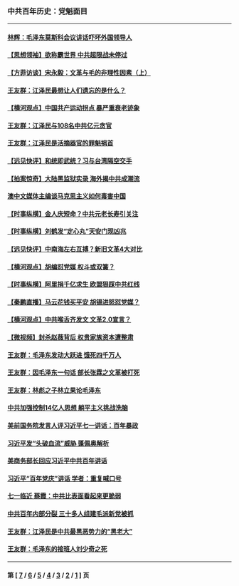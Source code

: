 ### 中共百年历史：党魁面目
---
#### [林辉：毛泽东莫斯科会议讲话吓坏外国领导人](../../pages/nf1176107/n13917931.md?08290430) 
#### [【思想领袖】欲称霸世界 中共超限战未停过](../../pages/nf1176107/n13745142.md?08290430) 
#### [【方菲访谈】宋永毅：文革与毛的非理性因素（上）](../../pages/nf1176107/n13469956.md?08290430) 
#### [王友群：江泽民最想让人们遗忘的是什么？](../../pages/nf1176107/n13408949.md?08290430) 
#### [【横河观点】中国共产运动拐点 暴严重衰老迹象](../../pages/nf1176107/n13388333.md?08290430) 
#### [王友群：江泽民与108名中共亿元贪官](../../pages/nf1176107/n13352358.md?08290430) 
#### [王友群：江泽民是活摘器官的罪魁祸首](../../pages/nf1176107/n13336903.md?08290430) 
#### [【远见快评】和统即武统？习与台湾隔空交手](../../pages/nf1176107/n13297739.md?08290430) 
#### [【拍案惊奇】大陆黑监狱实录 海外揭中共成潮流](../../pages/nf1176107/n13288853.md?08290430) 
#### [澳中文媒体主编谈马克思主义如何毒害中国](../../pages/nf1176107/n13257387.md?08290430) 
#### [【时事纵横】金人庆短命？中共元老长寿引关注](../../pages/nf1176107/n13217934.md?08290430) 
#### [【时事纵横】刘鹤发“定心丸”天安门现凶兆](../../pages/nf1176107/n13215416.md?08290430) 
#### [【远见快评】中南海左右互搏？新旧文革4大对比](../../pages/nf1176107/n13214745.md?08290430) 
#### [【横河观点】胡编怼党媒 权斗或双簧？](../../pages/nf1176107/n13210864.md?08290430) 
#### [【时事纵横】阿里捐千亿求生 欧盟狠踩中共红线](../../pages/nf1176107/n13206431.md?08290430) 
#### [【秦鹏直播】马云花钱买平安 胡锡进怒怼党媒？](../../pages/nf1176107/n13206392.md?08290430) 
#### [【横河观点】中共喉舌齐发文 文革2.0宣言？](../../pages/nf1176107/n13201248.md?08290430) 
#### [【微视频】封杀赵薇背后 权贵家族资本遭整肃](../../pages/nf1176107/n13197798.md?08290430) 
#### [王友群：毛泽东发动大跃进 饿死四千万人](../../pages/nf1176107/n13177158.md?08290430) 
#### [王友群：因毛泽东一句话 部长张霖之文革被打死](../../pages/nf1176107/n13161711.md?08290430) 
#### [王友群：林彪之子林立果论毛泽东](../../pages/nf1176107/n13128622.md?08290430) 
#### [中共加强控制14亿人思想 躺平主义挑战洗脑](../../pages/nf1176107/n13094299.md?08290430) 
#### [美前国务院发言人评习近平七一讲话：百年暴政](../../pages/nf1176107/n13066986.md?08290430) 
#### [习近平发“头破血流”威胁 蓬佩奥解析](../../pages/nf1176107/n13063604.md?08290430) 
#### [美商务部长回应习近平中共百年讲话](../../pages/nf1176107/n13062903.md?08290430) 
#### [习近平“百年党庆”讲话 学者：重复喊口号](../../pages/nf1176107/n13061411.md?08290430) 
#### [七一临近 蔡霞：中共比表面看起来更脆弱](../../pages/nf1176107/n13056418.md?08290430) 
#### [中共百年内部分裂 三十多人组建毛派新党被抓](../../pages/nf1176107/n13044023.md?08290430) 
#### [王友群：江泽民是中共最黑恶势力的“黑老大”](../../pages/nf1176107/n13022180.md?08290430) 
#### [王友群：毛泽东的接班人刘少奇之死](../../pages/nf1176107/n12991772.md?08290430) 

---
#### 第 [ [7](./7.md?08290430) / [6](./6.md?08290430) / [5](./5.md?08290430) / [4](./4.md?08290430) / [3](./3.md?08290430) / [2](./2.md?08290430) / [1](./1.md?08290430) ] 页
